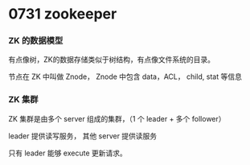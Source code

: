 # 0731 zookeeper


### ZK 的数据模型

有点像树，ZK的数据存储类似于树结构，有点像文件系统的目录。

节点在 ZK 中叫做 Znode， Znode 中包含 data，ACL， child, stat 等信息


### ZK 集群

ZK 集群是由多个 server 组成的集群，（1 个 leader + 多个 follower）

leader 提供读写服务， 其他 server 提供读服务

只有 leader 能够  execute 更新请求。



